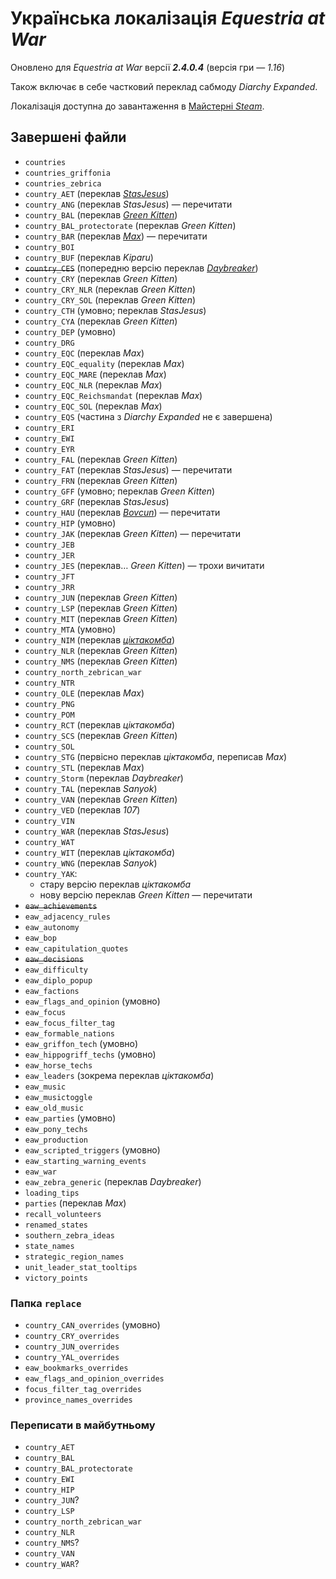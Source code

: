 # Українська локалізація *Equestria at War*
Оновлено для *Equestria at War* версії ***2.4.0.4*** (версія гри&nbsp;— *1.16*)

Також включає в себе частковий переклад сабмоду *Diarchy Expanded*.

Локалізація доступна до завантаження в [Майстерні *Steam*](https://steamcommunity.com/workshop/filedetails/?id=3176454246).

## Завершені файли
+ `countries`
+ `countries_griffonia`
+ `countries_zebrica`
+ `country_AET` (переклав [*StasJesus*](https://steamcommunity.com/profiles/76561198867405533))
+ `country_ANG` (переклав *StasJesus*) — перечитати
+ `country_BAL` (переклав [*Green Kitten*](https://steamcommunity.com/profiles/76561198235810742))
+ `country_BAL_protectorate` (переклав *Green Kitten*)
+ `country_BAR` (переклав [*Max*](https://steamcommunity.com/profiles/76561198873048643)) — перечитати
+ `country_BOI`
+ `country_BUF` (переклав *Kiparu*)
+ ~~`country_CES`~~ (попередню версію переклав [*Daybreaker*](https://steamcommunity.com/profiles/76561199084403733))
+ `country_CRY` (переклав *Green Kitten*)
+ `country_CRY_NLR` (переклав *Green Kitten*)
+ `country_CRY_SOL` (переклав *Green Kitten*)
+ `country_CTH` (умовно; переклав *StasJesus*)
+ `country_CYA` (переклав *Green Kitten*)
+ `country_DEP` (умовно)
+ `country_DRG`
+ `country_EQC` (переклав *Max*)
+ `country_EQC_equality` (переклав *Max*)
+ `country_EQC_MARE` (переклав *Max*)
+ `country_EQC_NLR` (переклав *Max*)
+ `country_EQC_Reichsmandat` (переклав *Max*)
+ `country_EQC_SOL` (переклав *Max*)
+ `country_EQS` (частина з *Diarchy Expanded* не є завершена)
+ `country_ERI`
+ `country_EWI`<!--  (переклав… хто?) -->
+ `country_EYR`
+ `country_FAL` (переклав *Green Kitten*)
+ `country_FAT` (переклав *StasJesus*) — перечитати
+ `country_FRN` (переклав *Green Kitten*)
+ `country_GFF` (умовно; переклав *Green Kitten*)
+ `country_GRF` (переклав *StasJesus*)
+ `country_HAU` (переклав [*Bovcun*](https://github.com/Bovcun-A)) — перечитати
+ `country_HIP` (умовно<!-- ; переклав… *All-Ampirian*? -->)
+ `country_JAK` (переклав *Green Kitten*) — перечитати
+ `country_JEB`
+ `country_JER`<!--  (переклав… *Римур*?) -->
+ `country_JES` (переклав… *Green Kitten*) — трохи вичитати
+ `country_JFT`
+ `country_JRR`
+ `country_JUN` (переклав *Green Kitten*)
+ `country_LSP` (переклав *Green Kitten*)
+ `country_MIT` (переклав *Green Kitten*)
+ `country_MTA` (умовно)
+ `country_NIM` (переклав [*ціктакомба*](https://steamcommunity.com/profiles/76561199241366335))
+ `country_NLR` (переклав *Green Kitten*)
+ `country_NMS` (переклав *Green Kitten*)
+ `country_north_zebrican_war`<!--  (переклав… *All-Ampirian*?) -->
+ `country_NTR`
+ `country_OLE` (переклав *Max*)
+ `country_PNG`
+ `country_POM`
+ `country_RCT` (переклав *ціктакомба*)
+ `country_SCS` (переклав *Green Kitten*)
+ `country_SOL`
+ `country_STG` (первісно переклав *ціктакомба*, переписав *Max*)
+ `country_STL` (переклав *Max*)
+ `country_Storm` (переклав *Daybreaker*)
+ `country_TAL` (переклав *Sanyok*)
+ `country_VAN` (переклав *Green Kitten*)
+ `country_VED` (переклав *107*)
+ `country_VIN`
+ `country_WAR` (переклав *StasJesus*)
+ `country_WAT`
+ `country_WIT` (переклав *ціктакомба*)
+ `country_WNG` (переклав *Sanyok*)
+ `country_YAK`:
	+ стару версію переклав *ціктакомба*
	+ нову версію переклав *Green Kitten* — перечитати
+ ~~`eaw_achievements`~~
+ `eaw_adjacency_rules`
+ `eaw_autonomy`
+ `eaw_bop`
+ `eaw_capitulation_quotes`
+ ~~`eaw_decisions`~~
+ `eaw_difficulty`
+ `eaw_diplo_popup`
+ `eaw_factions`
+ `eaw_flags_and_opinion` (умовно)
+ `eaw_focus`
+ `eaw_focus_filter_tag`
+ `eaw_formable_nations`
+ `eaw_griffon_tech` (умовно)
+ `eaw_hippogriff_techs` (умовно)
+ `eaw_horse_techs`
+ `eaw_leaders` (зокрема переклав *ціктакомба*)
+ `eaw_music`
+ `eaw_musictoggle`
+ `eaw_old_music`
+ `eaw_parties` (умовно)
+ `eaw_pony_techs`
+ `eaw_production`
+ `eaw_scripted_triggers` (умовно)
+ `eaw_starting_warning_events`
+ `eaw_war`
+ `eaw_zebra_generic` (переклав *Daybreaker*)
+ `loading_tips`
+ `parties` (переклав *Max*)
+ `recall_volunteers`
+ `renamed_states`
+ `southern_zebra_ideas`
+ `state_names`
+ `strategic_region_names`
+ `unit_leader_stat_tooltips`
+ `victory_points`

### Папка `replace`
+ `country_CAN_overrides` (умовно)
+ `country_CRY_overrides`
+ `country_JUN_overrides`
+ `country_YAL_overrides`
+ `eaw_bookmarks_overrides`
+ `eaw_flags_and_opinion_overrides`
+ `focus_filter_tag_overrides`
+ `province_names_overrides`

### Переписати в майбутньому
+ `country_AET`
+ `country_BAL`
+ `country_BAL_protectorate`
+ `country_EWI`
+ `country_HIP`
+ `country_JUN`?
+ `country_LSP`
+ `country_north_zebrican_war`
+ `country_NLR`
+ `country_NMS`?
+ `country_VAN`
+ `country_WAR`?